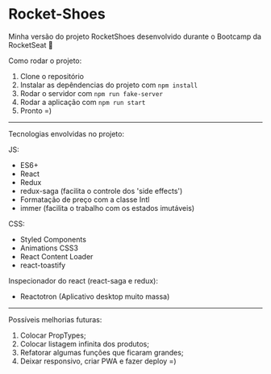# Rocket-Shoes
Minha versão do projeto RocketShoes desenvolvido durante o Bootcamp da RocketSeat 🚀

Como rodar o projeto:

1. Clone o repositório
2. Instalar as depêndencias do projeto com `npm install`
3. Rodar o servidor com `npm run fake-server`
4. Rodar a aplicação com `npm run start`
5. Pronto =)

<hr>

Tecnologias envolvidas no projeto:

JS:
- ES6+
- React
- Redux
- redux-saga (facilita o controle dos 'side effects')
- Formatação de preço com a classe Intl
- immer (facilita o trabalho com os estados imutáveis)

CSS:
- Styled Components
- Animations CSS3
- React Content Loader
- react-toastify

Inspecionador do react (react-saga e redux):
- Reactotron (Aplicativo desktop muito massa)

<hr>

Possíveis melhorias futuras:
1. Colocar PropTypes;
2. Colocar listagem infinita dos produtos;
3. Refatorar algumas funções que ficaram grandes;
4. Deixar responsivo, criar PWA e fazer deploy =)
